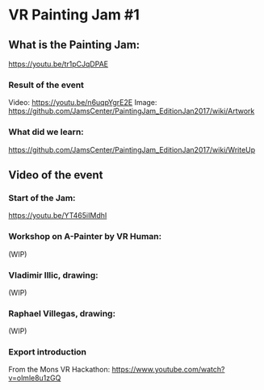 # VR Painting Jam #1

## What is the Painting Jam:
https://youtu.be/tr1pCJqDPAE

### Result of the event
Video: https://youtu.be/n6uqpYgrE2E
Image: https://github.com/JamsCenter/PaintingJam_EditionJan2017/wiki/Artwork

### What did we learn:
https://github.com/JamsCenter/PaintingJam_EditionJan2017/wiki/WriteUp

## Video of the event

### Start of the Jam:
https://youtu.be/YT465iIMdhI

### Workshop on A-Painter by VR Human:
(WIP)
### Vladimir Illic, drawing:
(WIP)
### Raphael Villegas, drawing:
(WIP)



### Export introduction
From the Mons VR Hackathon:
https://www.youtube.com/watch?v=olmle8u1zGQ
